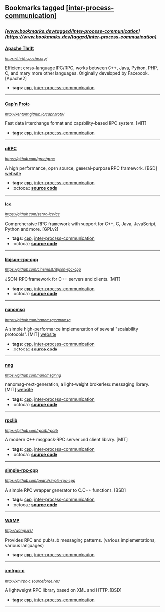 ## Bookmarks tagged [[inter-process-communication]](https://www.bookmarks.dev?q=[inter-process-communication])

_<sup><sup>[www.bookmarks.dev/tagged/inter-process-communication](https://www.bookmarks.dev/tagged/inter-process-communication)</sup></sup>_
---
#### [Apache Thrift](https://thrift.apache.org/)
_<sup>https://thrift.apache.org/</sup>_

Efficient cross-language IPC/RPC, works between C++, Java, Python, PHP, C, and many more other languages. Originally developed by Facebook. [Apache2]
* **tags**: [cpp](../tagged/cpp.md), [inter-process-communication](../tagged/inter-process-communication.md)
---
#### [Cap'n Proto](http://kentonv.github.io/capnproto/)
_<sup>http://kentonv.github.io/capnproto/</sup>_

Fast data interchange format and capability-based RPC system. [MIT]
* **tags**: [cpp](../tagged/cpp.md), [inter-process-communication](../tagged/inter-process-communication.md)
---
#### [gRPC](https://github.com/grpc/grpc)
_<sup>https://github.com/grpc/grpc</sup>_

A high performance, open source, general-purpose RPC framework. [BSD] [website](http://www.grpc.io/)
* **tags**: [cpp](../tagged/cpp.md), [inter-process-communication](../tagged/inter-process-communication.md)
* :octocat: **[source code](https://github.com/grpc/grpc)**
---
#### [Ice](https://github.com/zeroc-ice/ice)
_<sup>https://github.com/zeroc-ice/ice</sup>_

Comprehensive RPC framework with support for C++, C, Java, JavaScript, Python and more. [GPLv2]
* **tags**: [cpp](../tagged/cpp.md), [inter-process-communication](../tagged/inter-process-communication.md)
* :octocat: **[source code](https://github.com/zeroc-ice/ice)**
---
#### [libjson-rpc-cpp](https://github.com/cinemast/libjson-rpc-cpp)
_<sup>https://github.com/cinemast/libjson-rpc-cpp</sup>_

JSON-RPC framework for C++ servers and clients. [MIT]
* **tags**: [cpp](../tagged/cpp.md), [inter-process-communication](../tagged/inter-process-communication.md)
* :octocat: **[source code](https://github.com/cinemast/libjson-rpc-cpp)**
---
#### [nanomsg](https://github.com/nanomsg/nanomsg)
_<sup>https://github.com/nanomsg/nanomsg</sup>_

A simple high-performance implementation of several "scalability protocols". [MIT] [website](http://nanomsg.org/)
* **tags**: [cpp](../tagged/cpp.md), [inter-process-communication](../tagged/inter-process-communication.md)
* :octocat: **[source code](https://github.com/nanomsg/nanomsg)**
---
#### [nng](https://github.com/nanomsg/nng)
_<sup>https://github.com/nanomsg/nng</sup>_

nanomsg-next-generation, a light-weight brokerless messaging library. [MIT] [website](https://nanomsg.github.io/nng/)
* **tags**: [cpp](../tagged/cpp.md), [inter-process-communication](../tagged/inter-process-communication.md)
* :octocat: **[source code](https://github.com/nanomsg/nng)**
---
#### [rpclib](https://github.com/rpclib/rpclib)
_<sup>https://github.com/rpclib/rpclib</sup>_

A modern C++ msgpack-RPC server and client library. [MIT]
* **tags**: [cpp](../tagged/cpp.md), [inter-process-communication](../tagged/inter-process-communication.md)
* :octocat: **[source code](https://github.com/rpclib/rpclib)**
---
#### [simple-rpc-cpp](https://github.com/pearu/simple-rpc-cpp)
_<sup>https://github.com/pearu/simple-rpc-cpp</sup>_

A simple RPC wrapper generator to C/C++ functions. [BSD]
* **tags**: [cpp](../tagged/cpp.md), [inter-process-communication](../tagged/inter-process-communication.md)
* :octocat: **[source code](https://github.com/pearu/simple-rpc-cpp)**
---
#### [WAMP](http://wamp.ws/)
_<sup>http://wamp.ws/</sup>_

Provides RPC and pub/sub messaging patterns. (various implementations, various languages)
* **tags**: [cpp](../tagged/cpp.md), [inter-process-communication](../tagged/inter-process-communication.md)
---
#### [xmlrpc-c](http://xmlrpc-c.sourceforge.net/)
_<sup>http://xmlrpc-c.sourceforge.net/</sup>_

A lightweight RPC library based on XML and HTTP. [BSD]
* **tags**: [cpp](../tagged/cpp.md), [inter-process-communication](../tagged/inter-process-communication.md)
---

